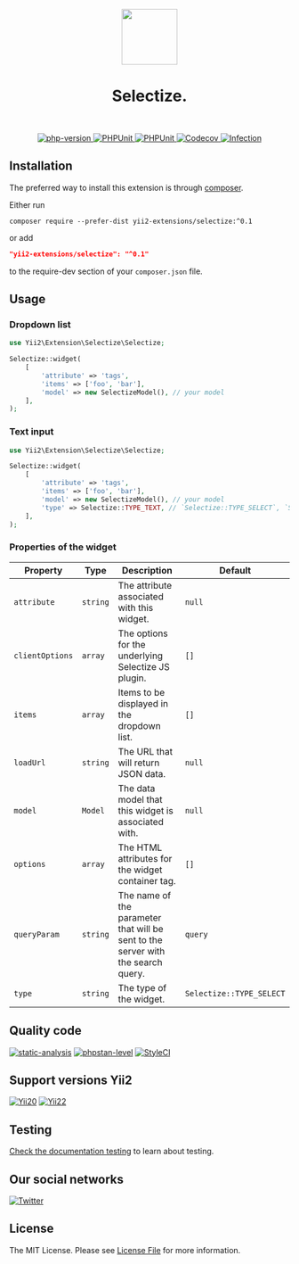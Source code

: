 <p align="center">
    <a href="https://github.com/yii2-extensions/selectize" target="_blank">
        <img src="https://www.yiiframework.com/image/yii_logo_light.svg" height="100px;">
    </a>
    <h1 align="center">Selectize.</h1>
    <br>
</p>

<p align="center">
    <a href="https://www.php.net/releases/8.1/en.php" target="_blank">
        <img src="https://img.shields.io/badge/PHP-%3E%3D8.1-787CB5" alt="php-version">
    </a>
    <a href="https://github.com/yii2-extensions/selectize/actions/workflows/build.yml" target="_blank">
        <img src="https://github.com/yii2-extensions/selectize/actions/workflows/build.yml/badge.svg" alt="PHPUnit">
    </a>
    <a href="https://github.com/yii2-extensions/selectize/actions/workflows/compatibility.yml" target="_blank">
        <img src="https://github.com/yii2-extensions/selectize/actions/workflows/compatibility.yml/badge.svg" alt="PHPUnit">
    </a>        
    <a href="https://codecov.io/gh/yii2-extensions/selectize" target="_blank">
        <img src="https://codecov.io/gh/yii2-extensions/selectize/branch/main/graph/badge.svg?token=MF0XUGVLYC" alt="Codecov">
    </a>
    <a href="https://dashboard.stryker-mutator.io/reports/github.com/yii2-extensions/selectize/main" target="_blank">
        <img src="https://img.shields.io/endpoint?style=flat&url=https%3A%2F%2Fbadge-api.stryker-mutator.io%2Fgithub.com%2Fyii2-extensions%2Fselectize%2Fmain" alt="Infection">
    </a>          
</p>

## Installation

The preferred way to install this extension is through [composer](https://getcomposer.org/download/).

Either run

```shell
composer require --prefer-dist yii2-extensions/selectize:^0.1
```

or add

```json
"yii2-extensions/selectize": "^0.1"
```

to the require-dev section of your `composer.json` file.

## Usage

### Dropdown list 

```php
use Yii2\Extension\Selectize\Selectize;

Selectize::widget(
    [
        'attribute' => 'tags',
        'items' => ['foo', 'bar'],
        'model' => new SelectizeModel(), // your model
    ],
);
```

### Text input

```php
use Yii2\Extension\Selectize\Selectize;

Selectize::widget(
    [
        'attribute' => 'tags',
        'items' => ['foo', 'bar'],
        'model' => new SelectizeModel(), // your model
        'type' => Selectize::TYPE_TEXT, // `Selectize::TYPE_SELECT`, `Selectize::TYPE_TEXT`
    ],
);
```

### Properties of the widget

| Property       | Type          | Description                                                                      | Default                  |
|----------------|---------------|----------------------------------------------------------------------------------|--------------------------|
| `attribute`    | `string`      | The attribute associated with this widget.                                       | `null`                   |
| `clientOptions`| `array`       | The options for the underlying Selectize JS plugin.                              | `[]`                     |
| `items`        | `array`       | Items to be displayed in the dropdown list.                                      | `[]`                     |
| `loadUrl`      | `string`      | The URL that will return JSON data.                                              | `null`                   |
| `model`        | `Model`       | The data model that this widget is associated with.                              | `null`                   |
| `options`      | `array`       | The HTML attributes for the widget container tag.                                | `[]`                     |
| `queryParam`   | `string`      | The name of the parameter that will be sent to the server with the search query. | `query`                  |
| `type`         | `string`      | The type of the widget.                                                          | `Selectize::TYPE_SELECT` |

## Quality code

[![static-analysis](https://github.com/yii2-extensions/selectize/actions/workflows/static.yml/badge.svg)](https://github.com/yii2-extensions/selectize/actions/workflows/static.yml)
[![phpstan-level](https://img.shields.io/badge/PHPStan%20level-7-blue)](https://github.com/yii2-extensions/selectize/actions/workflows/static.yml)
[![StyleCI](https://github.styleci.io/repos/720718108/shield?branch=main)](https://github.styleci.io/repos/720718108?branch=main)

## Support versions Yii2

[![Yii20](https://img.shields.io/badge/Yii2%20version-2.0-blue)](https://github.com/yiisoft/yii2/tree/2.0.49.3)
[![Yii22](https://img.shields.io/badge/Yii2%20version-2.2-blue)](https://github.com/yiisoft/yii2/tree/2.2)

## Testing

[Check the documentation testing](/docs/testing.md) to learn about testing.

## Our social networks

[![Twitter](https://img.shields.io/badge/twitter-follow-1DA1F2?logo=twitter&logoColor=1DA1F2&labelColor=555555?style=flat)](https://twitter.com/Terabytesoftw)

## License

The MIT License. Please see [License File](LICENSE.md) for more information.
